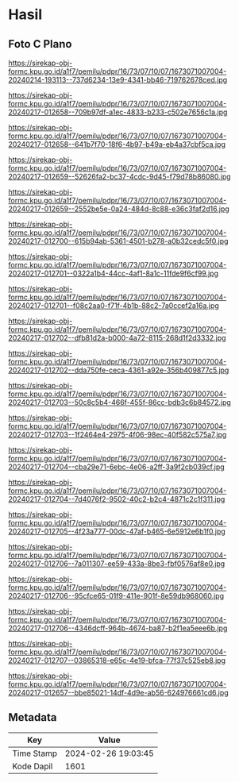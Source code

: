 # Hasil

## Foto C Plano

https://sirekap-obj-formc.kpu.go.id/a1f7/pemilu/pdpr/16/73/07/10/07/1673071007004-20240214-193113--737d6234-13e9-4341-bb46-719762678ced.jpg

https://sirekap-obj-formc.kpu.go.id/a1f7/pemilu/pdpr/16/73/07/10/07/1673071007004-20240217-012658--709b97df-a1ec-4833-b233-c502e7656c1a.jpg

https://sirekap-obj-formc.kpu.go.id/a1f7/pemilu/pdpr/16/73/07/10/07/1673071007004-20240217-012658--641b7f70-18f6-4b97-b49a-eb4a37cbf5ca.jpg

https://sirekap-obj-formc.kpu.go.id/a1f7/pemilu/pdpr/16/73/07/10/07/1673071007004-20240217-012659--52626fa2-bc37-4cdc-9d45-f79d78b86080.jpg

https://sirekap-obj-formc.kpu.go.id/a1f7/pemilu/pdpr/16/73/07/10/07/1673071007004-20240217-012659--2552be5e-0a24-484d-8c88-e36c3faf2d16.jpg

https://sirekap-obj-formc.kpu.go.id/a1f7/pemilu/pdpr/16/73/07/10/07/1673071007004-20240217-012700--615b94ab-5361-4501-b278-a0b32cedc5f0.jpg

https://sirekap-obj-formc.kpu.go.id/a1f7/pemilu/pdpr/16/73/07/10/07/1673071007004-20240217-012701--0322a1b4-44cc-4af1-8a1c-11fde9f6cf99.jpg

https://sirekap-obj-formc.kpu.go.id/a1f7/pemilu/pdpr/16/73/07/10/07/1673071007004-20240217-012701--f08c2aa0-f71f-4b1b-88c2-7a0ccef2a16a.jpg

https://sirekap-obj-formc.kpu.go.id/a1f7/pemilu/pdpr/16/73/07/10/07/1673071007004-20240217-012702--dfb81d2a-b000-4a72-8115-268d1f2d3332.jpg

https://sirekap-obj-formc.kpu.go.id/a1f7/pemilu/pdpr/16/73/07/10/07/1673071007004-20240217-012702--dda750fe-ceca-4361-a92e-356b409877c5.jpg

https://sirekap-obj-formc.kpu.go.id/a1f7/pemilu/pdpr/16/73/07/10/07/1673071007004-20240217-012703--50c8c5b4-466f-455f-86cc-bdb3c6b84572.jpg

https://sirekap-obj-formc.kpu.go.id/a1f7/pemilu/pdpr/16/73/07/10/07/1673071007004-20240217-012703--1f2464e4-2975-4f06-98ec-40f582c575a7.jpg

https://sirekap-obj-formc.kpu.go.id/a1f7/pemilu/pdpr/16/73/07/10/07/1673071007004-20240217-012704--cba29e71-6ebc-4e06-a2ff-3a9f2cb039cf.jpg

https://sirekap-obj-formc.kpu.go.id/a1f7/pemilu/pdpr/16/73/07/10/07/1673071007004-20240217-012704--7d4076f2-9502-40c2-b2c4-4871c2c1f311.jpg

https://sirekap-obj-formc.kpu.go.id/a1f7/pemilu/pdpr/16/73/07/10/07/1673071007004-20240217-012705--4f23a777-00dc-47af-b465-6e5912e6b1f0.jpg

https://sirekap-obj-formc.kpu.go.id/a1f7/pemilu/pdpr/16/73/07/10/07/1673071007004-20240217-012706--7a011307-ee59-433a-8be3-fbf0576af8e0.jpg

https://sirekap-obj-formc.kpu.go.id/a1f7/pemilu/pdpr/16/73/07/10/07/1673071007004-20240217-012706--95cfce65-01f9-411e-901f-8e59db968060.jpg

https://sirekap-obj-formc.kpu.go.id/a1f7/pemilu/pdpr/16/73/07/10/07/1673071007004-20240217-012706--4346dcff-964b-4674-ba87-b2f1ea5eee6b.jpg

https://sirekap-obj-formc.kpu.go.id/a1f7/pemilu/pdpr/16/73/07/10/07/1673071007004-20240217-012707--03865318-e65c-4e19-bfca-77f37c525eb8.jpg

https://sirekap-obj-formc.kpu.go.id/a1f7/pemilu/pdpr/16/73/07/10/07/1673071007004-20240217-012657--bbe85021-14df-4d9e-ab56-624976661cd6.jpg


## Metadata

| Key        | Value               |
| ---------- | ------------------- |
| Time Stamp | 2024-02-26 19:03:45 |
| Kode Dapil | 1601                |



